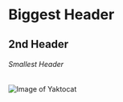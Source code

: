 # Biggest Header
## 2nd Header
###### Smallest Header

![Image of Yaktocat](https://octodex.github.com/image/yaktocat.png)
